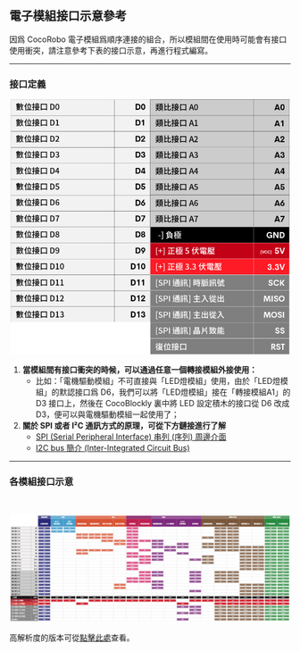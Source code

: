 ## 電子模組接口示意參考

因爲 CocoRobo 電子模組爲順序連接的組合，所以模組間在使用時可能會有接口使用衝突，請注意參考下表的接口示意，再進行程式編寫。

---

### 接口定義

<div style="text-align:center;">
<img src="../media/pinout-about.jpg" width="500px" />
</div>

1. __當模組間有接口衝突的時候，可以通過任意一個轉接模組外接使用：__
	* 比如：「電機驅動模組」不可直接與「LED燈模組」使用，由於「LED燈模組」的默認接口爲 D6，我們可以將「LED燈模組」接在「轉接模組A1」的 D3 接口上，然後在 CocoBlockly 裏中將 LED 設定積木的接口從 D6 改成 D3，便可以與電機驅動模組一起使用了；
2. __關於 SPI 或者 I²C 通訊方式的原理，可從下方鏈接進行了解__
	* <a href="http://magicjackting.pixnet.net/blog/post/164725144-spi-(serial-peripheral-interface)-串列-(序列)-周邊介" target="_blank">SPI (Serial Peripheral Interface) 串列 (序列) 周邊介面</a>
	* <a href="http://magicjackting.pixnet.net/blog/post/173061691-i2c-bus-簡介-%28inter-integrated-circuit-bus%29-" target="_blank">I2C bus 簡介 (Inter-Integrated Circuit Bus)</a>

--- 

### 各模組接口示意 

<br>

![](../media/cocorobo-modules-pinout-map_v2.jpg)

高解析度的版本可從[點擊此處](https://cocorobo.hk/downloads/pinout.html)查看。
